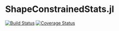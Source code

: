 # ShapeConstrainedStats.jl

[![Build Status](https://travis-ci.com/nignatiadis/ShapeConstrainedStats.jl.svg?branch=master)](https://travis-ci.org/nignatiadis/ShapeConstrainedStats.jl)
[![Coverage Status](https://coveralls.io/repos/github/nignatiadis/ShapeConstrainedStats.jl/badge.svg?branch=master)](https://coveralls.io/github/nignatiadis/ShapeConstrainedStats.jl?branch=master)
